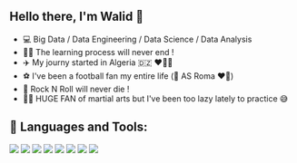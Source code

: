 ## Hello there, I'm Walid  👊 

- 💻 Big Data / Data Engineering / Data Science / Data Analysis
- 👨‍💻 The learning process will never end !
- ✈️ My journy started in Algeria :algeria: ❤️🤍💚
- ⚽️ I've been a football fan my entire life (🐺 AS Roma ❤️💛)
- 🎸 Rock N Roll will never die !
- 🥊🥋 HUGE FAN of martial arts but I've been too lazy lately to practice 😅

## 🚀 Languages and Tools:

<p align="left"> 
  <img src="https://img.icons8.com/color/50/000000/python--v1.png"/>
  <img src="https://img.icons8.com/external-becris-flat-becris/50/000000/external-r-data-science-becris-flat-becris.png"/>
  <img src="https://img.icons8.com/color/50/000000/visual-studio-code-2019.png"/>
  <img src="https://img.icons8.com/material-outlined/50/000000/github.png"/>
  <img src="https://img.icons8.com/color/50/000000/microsoft-office-2019.png"/>
  <img src="https://img.icons8.com/color/50/000000/sql.png"/>
  <img src="https://icons8.com/icon/2HO8nItOGKeE/scala"/>
  <img src="https://www.nextpathway.com/hubfs/IBM%20Data%20Stage%20Logo_Transparent%20200x70-1.png"/>

</p>


